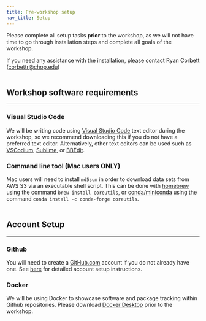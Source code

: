 ```yaml
---
title: Pre-workshop setup
nav_title: Setup
---
```


Please complete all setup tasks __prior__ to the workshop, as we will not have time to go through installation steps and complete all goals of the workshop. 

If you need any assistance with the installation, please contact Ryan Corbett (corbettr@chop.edu)<br><br>


## Workshop software requirements

___

### Visual Studio Code

We will be writing code using [Visual Studio Code](https://code.visualstudio.com) text editor during the workshop, so we recommend downloading this if you do not have a preferred text editor. 
Alternatively, other text editors can be used such as [VSCodium](https://vscodium.com), [Sublime](https://www.sublimetext.com), or [BBEdit](https://www.barebones.com/products/bbedit/). 

### Command line tool (Mac users ONLY)

Mac users will need to install `md5sum` in order to download data sets from AWS S3 via an executable shell script. 
This can be done with [homebrew](https://brew.sh/) using the command `brew install coreutils`, or [conda/miniconda](https://docs.conda.io/projects/conda/en/latest/) using the command `conda install -c conda-forge coreutils`.<br><br>


## Account Setup

___

### Github

You will need to create a [GitHub.com](https://github.com) account if you do not already have one. See [here](https://docs.github.com/en/get-started/onboarding/getting-started-with-your-github-account) for detailed account setup instructions. 


### Docker

We will be using Docker to showcase software and package tracking within Github repositories. Please download [Docker Desktop](https://www.docker.com/products/docker-desktop/) prior to the workshop. 

